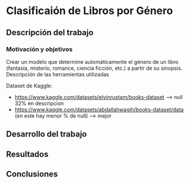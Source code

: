 # Clasificaión de Libros por Género

## Descripción del trabajo
### Motivación y objetivos
Crear un modelo que determine automáticamente el género de un libro (fantasía, misterio, romance, ciencia ficción, etc.) a partir de su sinopsis.
Descripción de las herramientas utilizadas

Dataset de Kaggle:
-	https://www.kaggle.com/datasets/elvinrustam/books-dataset --> null 32% en descripcion
-	https://www.kaggle.com/datasets/abdallahwagih/books-dataset/data (en este hay menor % de null) --> mejor

## Desarrollo del trabajo

## Resultados

## Conclusiones
